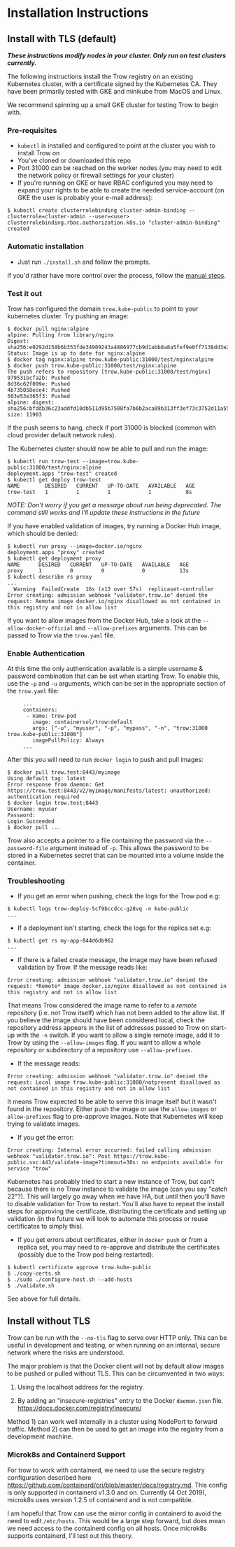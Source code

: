 Installation Instructions
=========================

## Install with TLS (default)

***These instructions modify nodes in your cluster. Only run on test clusters currently.***

The following instructions install the Trow registry on an existing Kubernetes
cluster, with a certificate signed by the Kubernetes CA. They have been
primarily tested with GKE and minikube from MacOS and Linux. 

We recommend spinning up a small GKE cluster for testing Trow to begin with.

### Pre-requisites

 - `kubectl` is installed and configured to point at the cluster you wish to install Trow on
 - You've cloned or downloaded this repo
 - Port 31000 can be reached on the worker nodes (you may need to edit the
   network policy or firewall settings for your cluster)
 - If you're running on GKE or have RBAC configured you may need to expand your
   rights to be able to create the needed service-account (on GKE the user is probably your e-mail address):
```
$ kubectl create clusterrolebinding cluster-admin-binding --clusterrole=cluster-admin --user=<user>
clusterrolebinding.rbac.authorization.k8s.io "cluster-admin-binding" created
```

### Automatic installation

 - Just run `./install.sh` and follow the prompts. 

If you'd rather have more control over the process, follow the [manual
steps](./MANUAL_INSTALL.md).

### Test it out

Trow has configured the domain `trow.kube-public` to point to your kubernetes cluster. Try pushing an image:

```
$ docker pull nginx:alpine
alpine: Pulling from library/nginx
Digest: sha256:e0292d158b6b353fde34909243a4886977cb9d1abb8a8a5fef9e0ff7138dd3e2
Status: Image is up to date for nginx:alpine
$ docker tag nginx:alpine trow.kube-public:31000/test/nginx:alpine
$ docker push trow.kube-public:31000/test/nginx:alpine
The push refers to repository [trow.kube-public:31000/test/nginx]
979531bcfa2b: Pushed 
8d36c62f099e: Pushed 
4b735058ece4: Pushed 
503e53e365f3: Pushed 
alpine: digest: sha256:bfddb36c23addfd10db511d95b7508fa7b6b2aca09b313ff3ef73c3752d11a55 size: 11903
```

If the push seems to hang, check if port 31000 is blocked (common with cloud provider default network rules).

The Kubernetes cluster should now be able to pull and run the image:

```
$ kubectl run trow-test --image=trow.kube-public:31000/test/nginx:alpine
deployment.apps "trow-test" created
$ kubectl get deploy trow-test
NAME        DESIRED   CURRENT   UP-TO-DATE   AVAILABLE   AGE
trow-test   1         1         1            1           8s
```

_NOTE: Don't worry if you get a message about run being deprecated. The command still works and I'll update these instructions in the future_

If you have enabled validation of images, try running a Docker Hub image, which should be denied:

```
$ kubectl run proxy --image=docker.io/nginx
deployment.apps "proxy" created
$ kubectl get deployment proxy
NAME      DESIRED   CURRENT   UP-TO-DATE   AVAILABLE   AGE
proxy     1         0         0            0           13s
$ kubectl describe rs proxy
...
  Warning  FailedCreate  16s (x13 over 57s)  replicaset-controller  Error creating: admission webhook "validator.trow.io" denied the request: Remote image docker.io/nginx disallowed as not contained in this registry and not in allow list
```

If you want to allow images from the Docker Hub, take a look at the `--allow-docker-official` and `--allow-prefixes` arguments. This can be passed to Trow via the `trow.yaml` file.

### Enable Authentication

At this time the only authentication available is a simple username & password combination that can be set when starting Trow. To enable this, use the `-p` and `-u` arguments, which can be set in the appropriate section of the `trow.yaml` file:

```
     ...
     containers:                                                               
      - name: trow-pod                                                          
        image: containersol/trow:default                                        
        args: ["-u", "myuser", "-p", "mypass", "-n", "trow:31000 trow.kube-public:31000"]                       
        imagePullPolicy: Always
     ...   

```

After this you will need to run `docker login` to push and pull images:

```
$ docker pull trow.test:8443/myimage
Using default tag: latest
Error response from daemon: Get https://trow.test:8443/v2/myimage/manifests/latest: unauthorized: authentication required
$ docker login trow.test:8443
Username: myuser
Password: 
Login Succeeded
$ docker pull ...
```

Trow also accepts a pointer to a file containing the password via the `--password-file` argument instead of `-p`. This allows the password to be stored in a Kubernetes secret that can be mounted into a volume inside the container.

### Troubleshooting

 - If you get an error when pushing, check the logs for the Trow pod e.g:

```
$ kubectl logs trow-deploy-5cf9bccdcc-g28vq -n kube-public
...
```

 - If a deployment isn't starting, check the logs for the replica set e.g:

```
$ kubectl get rs my-app-844d6db962
...
```

 - If there is a failed create message, the image may have been refused validation by Trow. If the message reads like:

```
Error creating: admission webhook "validator.trow.io" denied the request: *Remote* image docker.io/nginx disallowed as not contained in this registry and not in allow list
```

That means Trow considered the image name to refer to a _remote_ repository (i.e. not Trow itself) which has not been added to the allow list. If you believe the image should have been considered local, check the repository address appears in the list of addresses passed to Trow on start-up with the `-n` switch. If you want to allow a single remote image, add it to Trow by using the `--allow-images` flag. If you want to allow a whole repository or subdirectory of a repository use `--allow-prefixes`.

 - If the message reads:

```
Error creating: admission webhook "validator.trow.io" denied the request: Local image trow.kube-public:31000/notpresent disallowed as not contained in this registry and not in allow list
```

It means Trow expected to be able to serve this image itself but it wasn't found in the repository. Either push the image or use the `allow-images` or `allow-prefixes` flag to pre-approve images. Note that Kubernetes will keep trying to validate images.

 - If you get the error:

```
Error creating: Internal error occurred: failed calling admission webhook "validator.trow.io": Post https://trow.kube-public.svc:443/validate-image?timeout=30s: no endpoints available for service "trow"
```

Kubernetes has probably tried to start a new instance of Trow, but can't because there is no Trow instance to validate the image (can you say "catch 22"?). This will largely go away when we have HA, but until then you'll have to disable validation for Trow to restart. You'll also have to repeat the install steps for approving the certificate, distributing the certificate and setting up validation (in the future we will look to automate this process or reuse certificates to simply this).

 - If you get errors about certificates, either in `docker push` or from a replica set, you may need to re-approve and distribute the certificates (possibly due to the Trow pod being restarted):

```
$ kubectl certificate approve trow.kube-public
$ ./copy-certs.sh
$ ./sudo ./configure-host.sh --add-hosts
$ ./validate.sh
```

See above for full details.

## Install without TLS

Trow can be run with the `--no-tls` flag to serve over HTTP only. This can be
useful in development and testing, or when running on an internal, secure
network where the risks are understood.

The major problem is that the Docker client will not by default allow images to
be pushed or pulled without TLS. This can be circumvented in two ways:

 1) Using the localhost address for the registry.  

 2) By adding an "insecure-registries" entry to the Docker `daemon.json` file.
https://docs.docker.com/registry/insecure/

Method 1) can work well internally in a cluster using NodePort to forward
traffic. Method 2) can then be used to get an image into the registry from a
development machine.

### Microk8s and Containerd Support

For trow to work with containerd, we need to use the secure registry
configuration described here
https://github.com/containerd/cri/blob/master/docs/registry.md. This config is
only supported in containerd v1.3.0 and on. Currently (4 Oct 2019), microk8s
uses version 1.2.5 of containerd and is not compatible.

I am hopeful that Trow can use the mirror config in containerd to avoid the
need to edit `/etc/hosts`. This would be a large step forward, but does mean we
need access to the containerd config on all hosts. Once microk8s supports
containerd, I'll test out this theory.


